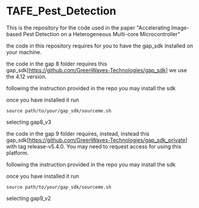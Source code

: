# TAFE_Pest_Detection


This is the repository for the code used in the paper "Accelerating Image-based Pest Detection on a Heterogeneous Multi-core Microcontroller" 

the code in this repository requires for you to have the gap_sdk installed on your machine. 

the  code in the gap 8 folder requires this gap_sdk[https://github.com/GreenWaves-Technologies/gap_sdk] we use the 4.12 version.

following the instruction provided in the repo you may install the sdk 

once you have installed it run 
```
source path/to/your/gap_sdk/sourceme.sh
```

selecting gap8_v3 

the code in the gap 9 folder requires, instead, instead this gap_sdk[https://github.com/GreenWaves-Technologies/gap_sdk_private] with tag release-v5.4.0. You may need to request access for using this platform. 

following the instruction provided in the repo you may install the sdk 

once you have installed it run 

```
source path/to/your/gap_sdk/sourceme.sh
```

selecting gap9_v2

